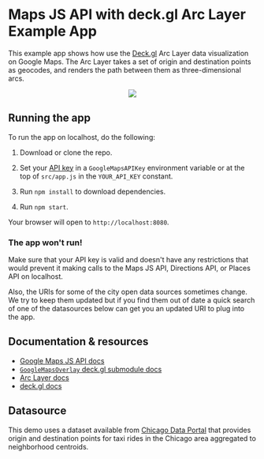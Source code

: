 # Maps JS API with deck.gl Arc Layer Example App

This example app shows how use the [Deck.gl](https://deck.gl) Arc Layer data visualization on Google Maps. The Arc Layer takes a set of origin and destination points as geocodes, and renders the path between them as three-dimensional arcs.

<p align="center"><img src="https://github.com/googlemaps/deck.gl-demos/raw/master/img/arc.png" /></p>

## Running the app

To run the app on localhost, do the following:

1. Download or clone the repo.

2. Set your [API key](https://developers.google.com/maps/documentation/javascript/get-api-key) in a `GoogleMapsAPIKey` environment variable or at the top of `src/app.js` in the `YOUR_API_KEY` constant.

3. Run `npm install` to download dependencies.

4. Run `npm start`.

Your browser will open to `http://localhost:8080`.

### The app won't run!

Make sure that your API key is valid and doesn't have any restrictions that would prevent it making calls to the Maps JS API, Directions API, or Places API on localhost.

Also, the URIs for some of the city open data sources sometimes change. We try to keep them updated but if you find them out of date a quick search of one of the datasources below can get you an updated URI to plug into the app.

## Documentation & resources

- [Google Maps JS API docs](https://developers.google.com/maps/documentation/javascript/)
- [`GoogleMapsOverlay` deck.gl submodule docs](https://deck.gl/#/documentation/submodule-api-reference/deckgl-google-maps/overview)
- [Arc Layer docs](https://github.com/uber/deck.gl/blob/master/docs/layers/arc-layer.md)
- [deck.gl docs](https://deck.gl/#/documentation/overview/introduction)

## Datasource

This demo uses a dataset available from [Chicago Data Portal](https://data.cityofchicago.org/) that provides origin and destination points for taxi rides in the Chicago area aggregated to neighborhood centroids.